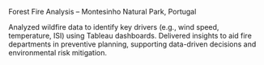 Forest Fire Analysis – Montesinho Natural Park, Portugal

Analyzed wildfire data to identify key drivers (e.g., wind speed, temperature, ISI) using Tableau dashboards. Delivered insights to aid fire departments in preventive planning, supporting data-driven decisions and environmental risk mitigation.
